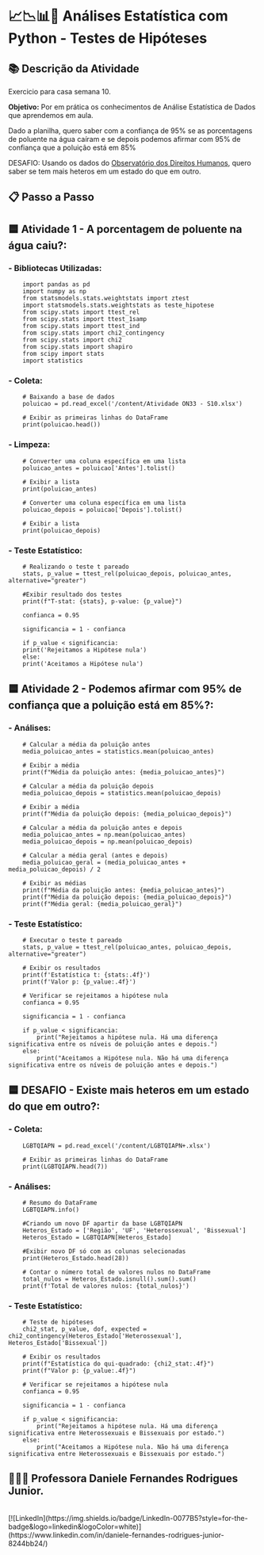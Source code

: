 # 📈📉📊🎲 Análises Estatística com Python - Testes de Hipóteses

## 📚 Descrição da Atividade

Exercicio para casa semana 10.

**Objetivo:** Por em prática os conhecimentos de Análise Estatística de Dados que aprendemos em aula.

Dado a planilha, quero saber com a confiança de 95% se as porcentagens de poluente na água caíram e se depois podemos afirmar com 95% de confiança que a poluição está em 85%

DESAFIO: Usando os dados do [Observatório dos Direitos Humanos](https://observadh.mdh.gov.br/), quero saber se tem mais heteros em um estado do que em outro.

## 📋 Passo a Passo

## 🟦 Atividade 1 - A porcentagem de poluente na água caiu?:

 ### - Bibliotecas Utilizadas:

        import pandas as pd
        import numpy as np
        from statsmodels.stats.weightstats import ztest
        import statsmodels.stats.weightstats as teste_hipotese
        from scipy.stats import ttest_rel
        from scipy.stats import ttest_1samp
        from scipy.stats import ttest_ind
        from scipy.stats import chi2_contingency
        from scipy.stats import chi2
        from scipy.stats import shapiro
        from scipy import stats
        import statistics

 ### - Coleta:

        # Baixando a base de dados
        poluicao = pd.read_excel('/content/Atividade ON33 - S10.xlsx')

        # Exibir as primeiras linhas do DataFrame
        print(poluicao.head())


 ### - Limpeza:

        # Converter uma coluna específica em uma lista
        poluicao_antes = poluicao['Antes'].tolist()

        # Exibir a lista
        print(poluicao_antes)

        # Converter uma coluna específica em uma lista
        poluicao_depois = poluicao['Depois'].tolist()

        # Exibir a lista
        print(poluicao_depois)  


 ### - Teste Estatístico:

        # Realizando o teste t pareado
        stats, p_value = ttest_rel(poluicao_depois, poluicao_antes, alternative="greater")

        #Exibir resultado dos testes
        print(f"T-stat: {stats}, p-value: {p_value}")

        confianca = 0.95

        significancia = 1 - confianca

        if p_value < significancia:
        print('Rejeitamos a Hipótese nula')
        else:
        print('Aceitamos a Hipótese nula')

## 🟦 Atividade 2 - Podemos afirmar com 95% de confiança que a poluição está em 85%?:        


 ### - Análises:

        # Calcular a média da poluição antes
        media_poluicao_antes = statistics.mean(poluicao_antes)

        # Exibir a média
        print(f"Média da poluição antes: {media_poluicao_antes}")

        # Calcular a média da poluição depois
        media_poluicao_depois = statistics.mean(poluicao_depois)

        # Exibir a média
        print(f"Média da poluição depois: {media_poluicao_depois}")

        # Calcular a média da poluição antes e depois
        media_poluicao_antes = np.mean(poluicao_antes)
        media_poluicao_depois = np.mean(poluicao_depois)

        # Calcular a média geral (antes e depois)
        media_poluicao_geral = (media_poluicao_antes + media_poluicao_depois) / 2

        # Exibir as médias
        print(f"Média da poluição antes: {media_poluicao_antes}")
        print(f"Média da poluição depois: {media_poluicao_depois}")
        print(f"Média geral: {media_poluicao_geral}")

 ### - Teste Estatístico:        

        # Executar o teste t pareado
        stats, p_value = ttest_rel(poluicao_antes, poluicao_depois, alternative="greater")

        # Exibir os resultados
        print(f'Estatística t: {stats:.4f}')
        print(f'Valor p: {p_value:.4f}')

        # Verificar se rejeitamos a hipótese nula
        confianca = 0.95

        significancia = 1 - confianca

        if p_value < significancia:
            print("Rejeitamos a hipótese nula. Há uma diferença significativa entre os níveis de poluição antes e depois.")
        else:
            print("Aceitamos a Hipótese nula. Não há uma diferença significativa entre os níveis de poluição antes e depois.")

## 🟦 DESAFIO - Existe mais heteros em um estado do que em outro?:

 ### - Coleta:

        LGBTQIAPN = pd.read_excel('/content/LGBTQIAPN+.xlsx')

        # Exibir as primeiras linhas do DataFrame
        print(LGBTQIAPN.head(7))

 ### - Análises:

        # Resumo do DataFrame
        LGBTQIAPN.info()

        #Criando um novo DF apartir da base LGBTQIAPN
        Heteros_Estado = ['Região', 'UF', 'Heterossexual', 'Bissexual']
        Heteros_Estado = LGBTQIAPN[Heteros_Estado]

        #Exibir novo DF só com as colunas selecionadas
        print(Heteros_Estado.head(28))

        # Contar o número total de valores nulos no DataFrame
        total_nulos = Heteros_Estado.isnull().sum().sum()
        print(f'Total de valores nulos: {total_nulos}')

 ### - Teste Estatístico:  

        # Teste de hipóteses
        chi2_stat, p_value, dof, expected = chi2_contingency(Heteros_Estado['Heterossexual'], Heteros_Estado['Bissexual'])

        # Exibir os resultados
        print(f"Estatística do qui-quadrado: {chi2_stat:.4f}")
        print(f"Valor p: {p_value:.4f}")

        # Verificar se rejeitamos a hipótese nula
        confianca = 0.95

        significancia = 1 - confianca

        if p_value < significancia:
            print("Rejeitamos a hipótese nula. Há uma diferença significativa entre Heterossexuais e Bissexuais por estado.")
        else:
            print("Aceitamos a Hipótese nula. Não há uma diferença significativa entre Heterossexuais e Bissexuais por estado.")

  
## 👩🏻‍🏫 Professora Daniele Fernandes Rodrigues Junior.

</br>
 [![LinkedIn](https://img.shields.io/badge/LinkedIn-0077B5?style=for-the-badge&logo=linkedin&logoColor=white)](https://www.linkedin.com/in/daniele-fernandes-rodrigues-junior-8244bb24/)</br>


